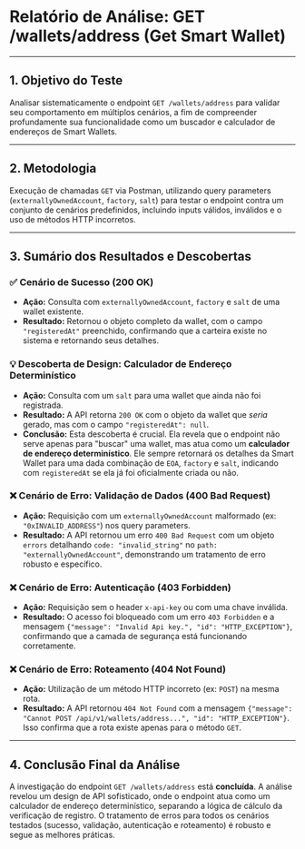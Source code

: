 # Relatório de Análise: GET /wallets/address (Get Smart Wallet)

---

## 1. Objetivo do Teste

Analisar sistematicamente o endpoint `GET /wallets/address` para validar seu comportamento em múltiplos cenários, a fim de compreender profundamente sua funcionalidade como um buscador e calculador de endereços de Smart Wallets.

---

## 2. Metodologia

Execução de chamadas `GET` via Postman, utilizando query parameters (`externallyOwnedAccount`, `factory`, `salt`) para testar o endpoint contra um conjunto de cenários predefinidos, incluindo inputs válidos, inválidos e o uso de métodos HTTP incorretos.

---

## 3. Sumário dos Resultados e Descobertas

### ✅ Cenário de Sucesso (200 OK)

- **Ação:** Consulta com `externallyOwnedAccount`, `factory` e `salt` de uma wallet existente.
- **Resultado:** Retornou o objeto completo da wallet, com o campo `"registeredAt"` preenchido, confirmando que a carteira existe no sistema e retornando seus detalhes.

### 💡 Descoberta de Design: Calculador de Endereço Determinístico

- **Ação:** Consulta com um `salt` para uma wallet que ainda não foi registrada.
- **Resultado:** A API retorna `200 OK` com o objeto da wallet que *seria* gerado, mas com o campo `"registeredAt": null`.
- **Conclusão:** Esta descoberta é crucial. Ela revela que o endpoint não serve apenas para "buscar" uma wallet, mas atua como um **calculador de endereço determinístico**. Ele sempre retornará os detalhes da Smart Wallet para uma dada combinação de `EOA`, `factory` e `salt`, indicando com `registeredAt` se ela já foi oficialmente criada ou não.

### ❌ Cenário de Erro: Validação de Dados (400 Bad Request)

- **Ação:** Requisição com um `externallyOwnedAccount` malformado (ex: `"0xINVALID_ADDRESS"`) nos query parameters.
- **Resultado:** A API retornou um erro `400 Bad Request` com um objeto `errors` detalhando `code: "invalid_string"` no `path: "externallyOwnedAccount"`, demonstrando um tratamento de erro robusto e específico.

### ❌ Cenário de Erro: Autenticação (403 Forbidden)

- **Ação:** Requisição sem o header `x-api-key` ou com uma chave inválida.
- **Resultado:** O acesso foi bloqueado com um erro `403 Forbidden` e a mensagem `{"message": "Invalid Api key.", "id": "HTTP_EXCEPTION"}`, confirmando que a camada de segurança está funcionando corretamente.

### ❌ Cenário de Erro: Roteamento (404 Not Found)

- **Ação:** Utilização de um método HTTP incorreto (ex: `POST`) na mesma rota.
- **Resultado:** A API retornou `404 Not Found` com a mensagem `{"message": "Cannot POST /api/v1/wallets/address...", "id": "HTTP_EXCEPTION"}`. Isso confirma que a rota existe apenas para o método `GET`.

---

## 4. Conclusão Final da Análise

A investigação do endpoint `GET /wallets/address` está **concluída**. A análise revelou um design de API sofisticado, onde o endpoint atua como um calculador de endereço determinístico, separando a lógica de cálculo da verificação de registro. O tratamento de erros para todos os cenários testados (sucesso, validação, autenticação e roteamento) é robusto e segue as melhores práticas.